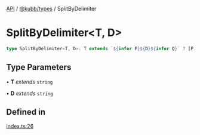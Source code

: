 [API](../../../packages.md) / [@kubb/types](../index.md) / SplitByDelimiter

# SplitByDelimiter\<T, D\>

```ts
type SplitByDelimiter<T, D>: T extends `${infer P}${D}${infer Q}` ? [P, ...SplitByDelimiter<Q, D>] : [T];
```

## Type Parameters

• **T** *extends* `string`

• **D** *extends* `string`

## Defined in

[index.ts:26](https://github.com/kubb-project/kubb/blob/7f30045af96d8c89b6cda0a30f7535f095a0cb45/packages/types/src/index.ts#L26)
